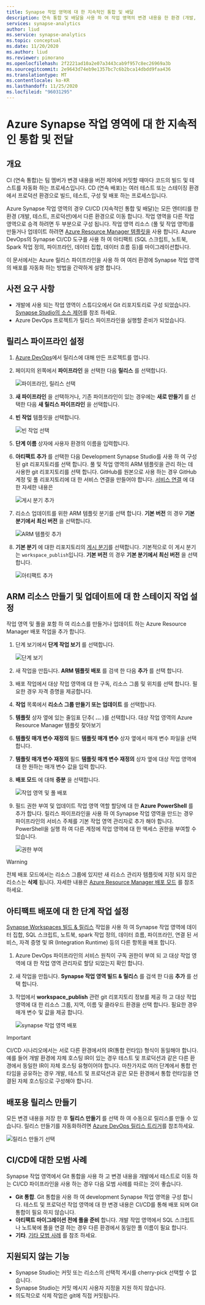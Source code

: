```yaml
---
title: Synapse 작업 영역에 대 한 지속적인 통합 및 배달
description: 연속 통합 및 배달을 사용 하 여 작업 영역의 변경 내용을 한 환경 (개발, 테스트, 프로덕션)에서 다른 환경으로 배포 하는 방법에 대해 알아봅니다.
services: synapse-analytics
author: liud
ms.service: synapse-analytics
ms.topic: conceptual
ms.date: 11/20/2020
ms.author: liud
ms.reviewer: pimorano
ms.openlocfilehash: 2f2221ad10a2e07a3443cab9f957c8ec26969a3b
ms.sourcegitcommit: 2e9643d74eb9e1357bc7c6b2bca14dbdd9faa436
ms.translationtype: MT
ms.contentlocale: ko-KR
ms.lasthandoff: 11/25/2020
ms.locfileid: "96031295"
---
```

# <a name="continuous-integration-and-delivery-for-azure-synapse-workspace"></a>Azure Synapse 작업 영역에 대 한 지속적인 통합 및 전달

## <a name="overview"></a>개요

CI (연속 통합)는 팀 멤버가 변경 내용을 버전 제어에 커밋할 때마다 코드의 빌드 및 테스트를 자동화 하는 프로세스입니다. CD (연속 배포)는 여러 테스트 또는 스테이징 환경에서 프로덕션 환경으로 빌드, 테스트, 구성 및 배포 하는 프로세스입니다.

Azure Synapse 작업 영역의 경우 CI/CD (지속적인 통합 및 배달)는 모든 엔터티를 한 환경 (개발, 테스트, 프로덕션)에서 다른 환경으로 이동 합니다. 작업 영역을 다른 작업 영역으로 승격 하려면 두 부분으로 구성 됩니다. 작업 영역 리소스 (풀 및 작업 영역)를 만들거나 업데이트 하려면 [Azure Resource Manager 템플릿을](https://docs.microsoft.com/azure/azure-resource-manager/templates/overview) 사용 합니다. Azure DevOps의 Synapse CI/CD 도구를 사용 하 여 아티팩트 (SQL 스크립트, 노트북, Spark 작업 정의, 파이프라인, 데이터 집합, 데이터 흐름 등)를 마이그레이션합니다. 

이 문서에서는 Azure 릴리스 파이프라인을 사용 하 여 여러 환경에 Synapse 작업 영역의 배포를 자동화 하는 방법을 간략하게 설명 합니다.

## <a name="pre-requirements"></a>사전 요구 사항

-   개발에 사용 되는 작업 영역이 스튜디오에서 Git 리포지토리로 구성 되었습니다. [Synapse Studio의 소스 제어](source-control.md)를 참조 하세요.
-   Azure DevOps 프로젝트가 릴리스 파이프라인을 실행할 준비가 되었습니다.

## <a name="set-up-a-release-pipelines"></a>릴리스 파이프라인 설정

1.  [Azure DevOps](https://dev.azure.com/)에서 릴리스에 대해 만든 프로젝트를 엽니다.

1.  페이지의 왼쪽에서 **파이프라인** 을 선택한 다음 **릴리스** 를 선택합니다.

    ![파이프라인, 릴리스 선택](media/create-release-1.png)

1.  **새 파이프라인** 을 선택하거나, 기존 파이프라인이 있는 경우에는 **새로 만들기** 를 선택한 다음 **새 릴리스 파이프라인** 을 선택합니다.

1.  **빈 작업** 템플릿을 선택합니다.

    ![빈 작업 선택](media/create-release-select-empty.png)

1.  **단계 이름** 상자에 사용자 환경의 이름을 입력합니다.

1.  **아티팩트 추가** 를 선택한 다음 Development Synapse Studio를 사용 하 여 구성 된 git 리포지토리를 선택 합니다. 풀 및 작업 영역의 ARM 템플릿을 관리 하는 데 사용한 git 리포지토리를 선택 합니다. GitHub를 원본으로 사용 하는 경우 GitHub 계정 및 풀 리포지토리에 대 한 서비스 연결을 만들어야 합니다. [서비스 연결](https://docs.microsoft.com/azure/devops/pipelines/library/service-endpoints) 에 대 한 자세한 내용은 

    ![게시 분기 추가](media/release-creation-github.png)

1.  리소스 업데이트를 위한 ARM 템플릿 분기를 선택 합니다. **기본 버전** 의 경우 **기본 분기에서 최신 버전** 을 선택합니다.

    ![ARM 템플릿 추가](media/release-creation-arm-branch.png)

1.  **기본 분기** 에 대한 리포지토리의 [게시 분기](source-control.md#configure-publishing-settings)를 선택합니다. 기본적으로 이 게시 분기는 `workspace_publish`입니다. **기본 버전** 의 경우 **기본 분기에서 최신 버전** 을 선택합니다.

    ![아티팩트 추가](media/release-creation-publish-branch.png)

## <a name="set-up-a-stage-task-for-arm-resource-create-and-update"></a>ARM 리소스 만들기 및 업데이트에 대 한 스테이지 작업 설정 

작업 영역 및 풀을 포함 하 여 리소스를 만들거나 업데이트 하는 Azure Resource Manager 배포 작업을 추가 합니다.

1. 단계 보기에서 **단계 작업 보기** 를 선택합니다.

    ![단계 보기](media/release-creation-stage-view.png)

1. 새 작업을 만듭니다. **ARM 템플릿 배포** 를 검색 한 다음 **추가** 를 선택 합니다.

1. 배포 작업에서 대상 작업 영역에 대 한 구독, 리소스 그룹 및 위치를 선택 합니다. 필요한 경우 자격 증명을 제공합니다.

1. **작업** 목록에서 **리소스 그룹 만들기 또는 업데이트** 를 선택합니다.

1. **템플릿** 상자 옆에 있는 줄임표 단추( **...** )를 선택합니다. 대상 작업 영역의 Azure Resource Manager 템플릿 찾아보기

1. **템플릿 매개 변수 재정의** 필드 **템플릿 매개 변수** 상자 옆에서 매개 변수 파일을 선택합니다.

1. **템플릿 매개 변수 재정의** 필드 **템플릿 매개 변수 재정의** 상자 옆에 대상 작업 영역에 대 한 원하는 매개 변수 값을 입력 합니다. 

1. **배포 모드** 에 대해 **증분** 을 선택합니다.
    
    ![작업 영역 및 풀 배포](media/pools-resource-deploy.png)

1. 필드 권한 부여 및 업데이트 작업 영역 역할 할당에 대 한 **Azure PowerShell** 를 추가 합니다. 릴리스 파이프라인을 사용 하 여 Synapse 작업 영역을 만드는 경우 파이프라인의 서비스 주체를 기본 작업 영역 관리자로 추가 해야 합니다. PowerShell을 실행 하 여 다른 계정에 작업 영역에 대 한 액세스 권한을 부여할 수 있습니다. 
    
    ![권한 부여](media/release-creation-grant-permission.png)

 > [!WARNING]
> 전체 배포 모드에서는 리소스 그룹에 있지만 새 리소스 관리자 템플릿에 지정 되지 않은 리소스는 **삭제** 됩니다. 자세한 내용은 [Azure Resource Manager 배포 모드](https://docs.microsoft.com/azure/azure-resource-manager/templates/deployment-modes) 를 참조 하세요.

## <a name="set-up-a-stage-task-for-artifacts-deployment"></a>아티팩트 배포에 대 한 단계 작업 설정 

[Synapse Workspaces 빌드 & 릴리스](https://marketplace.visualstudio.com/items?itemName=PraveenMathamsetty.synapsecicd-deploy) 작업을 사용 하 여 Synapse 작업 영역에 데이터 집합, SQL 스크립트, 노트북, spark 작업 정의, 데이터 흐름, 파이프라인, 연결 된 서비스, 자격 증명 및 IR (Integration Runtime) 등의 다른 항목을 배포 합니다.  

1. Azure DevOps 파이프라인의 서비스 원칙이 구독 권한이 부여 되 고 대상 작업 영역에 대 한 작업 영역 관리자로 할당 되었는지 확인 합니다. 

1. 새 작업을 만듭니다. **Synapse 작업 영역 빌드 & 릴리스** 를 검색 한 다음 **추가** 를 선택 합니다.

1.  작업에서 **workspace_publish** 관련 git 리포지토리 정보를 제공 하 고 대상 작업 영역에 대 한 리소스 그룹, 지역, 이름 및 클라우드 환경을 선택 합니다. 필요한 경우 매개 변수 및 값을 제공 합니다.

    ![synapse 작업 영역 배포](media/create-release-artifacts-deployment.png)

> [!IMPORTANT]
> CI/CD 시나리오에서는 서로 다른 환경에서의 IR(통합 런타임) 형식이 동일해야 합니다. 예를 들어 개발 환경에 자체 호스팅 IR이 있는 경우 테스트 및 프로덕션과 같은 다른 환경에서 동일한 IR이 자체 호스팅 유형이어야 합니다. 마찬가지로 여러 단계에서 통합 런타임을 공유하는 경우 개발, 테스트 및 프로덕션과 같은 모든 환경에서 통합 런타임을 연결된 자체 호스팅으로 구성해야 합니다.

## <a name="create-release-for-deployment"></a>배포용 릴리스 만들기 

모든 변경 내용을 저장 한 후 **릴리스 만들기** 를 선택 하 여 수동으로 릴리스를 만들 수 있습니다. 릴리스 만들기를 자동화하려면 [Azure DevOps 릴리스 트리거](https://docs.microsoft.com/azure/devops/pipelines/release/triggers)를 참조하세요.

   ![릴리스 만들기 선택](media/release-creation-manually.png)

## <a name="best-practices-for-cicd"></a>CI/CD에 대한 모범 사례

Synapse 작업 영역에서 Git 통합을 사용 하 고 변경 내용을 개발에서 테스트로 이동 하는 CI/CD 파이프라인을 사용 하는 경우 다음 모범 사례를 따르는 것이 좋습니다.

-   **Git 통합**. Git 통합을 사용 하 여 development Synapse 작업 영역을 구성 합니다. 테스트 및 프로덕션 작업 영역에 대 한 변경 내용은 CI/CD를 통해 배포 되며 Git 통합이 필요 하지 않습니다.
-   **아티팩트 마이그레이션 전에 풀을 준비** 합니다. 개발 작업 영역에서 SQL 스크립트나 노트북에 풀을 연결 하는 경우 다른 환경에서 동일한 풀 이름이 필요 합니다. 
-   **기타**. [기타 모범 사례](/azure/data-factory/continuous-integration-deployment#best-practices-for-cicd) 를 참조 하세요.

## <a name="unsupported-features"></a>지원되지 않는 기능

- Synapse Studio는 커밋 또는 리소스의 선택적 게시를 cherry-pick 선택할 수 없습니다. 
- Synapse Studio는 커밋 메시지 사용자 지정을 지원 하지 않습니다.
- 의도적으로 삭제 작업은 git에 직접 커밋됩니다.


